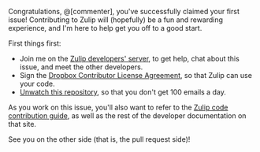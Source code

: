 Congratulations, @[commenter], you've successfully claimed your first issue! Contributing to Zulip will (hopefully) be a fun and rewarding experience, and I'm here to help get you off to a good start.

First things first:
* Join me on the [Zulip developers' server](https://chat.zulip.org), to get help, chat about this issue, and meet the other developers.
* Sign the [Dropbox Contributor License Agreement](https://opensource.dropbox.com/cla/), so that Zulip can use your code.
* [Unwatch this repository](https://help.github.com/articles/unwatching-repositories/), so that you don't get 100 emails a day.

As you work on this issue, you'll also want to refer to the [Zulip code contribution guide](http://zulip.readthedocs.io/en/latest/index.html#code-docs), as well as the rest of the developer documentation on that site.


See you on the other side (that is, the pull request side)!
